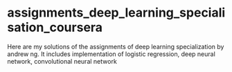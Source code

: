 # assignments_deep_learning_specialisation_coursera
Here are my solutions of the assignments of deep learning specialization by andrew ng. It includes implementation of logistic regression, deep neural network, convolutional neural network
